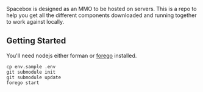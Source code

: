 Spacebox is designed as an MMO to be hosted on servers. This is a repo to help you get all the different components downloaded and running together to work against locally.

## Getting Started

You'll need nodejs either forman or [forego](https://github.com/ddollar/forego) installed.

```
cp env.sample .env
git submodule init
git submodule update
forego start
```

